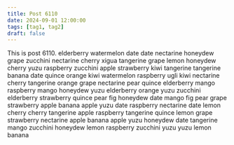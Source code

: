 ```yaml
---
title: Post 6110
date: 2024-09-01 12:00:00
tags: [tag1, tag2]
draft: false
---
```

This is post 6110.
elderberry
watermelon
date
date
nectarine
honeydew
grape
zucchini
nectarine
cherry
xigua
tangerine
grape
lemon
honeydew
cherry
yuzu
raspberry
zucchini
apple
strawberry
kiwi
tangerine
tangerine
banana
date
quince
orange
kiwi
watermelon
raspberry
ugli
kiwi
nectarine
cherry
tangerine
orange
grape
nectarine
pear
quince
elderberry
mango
raspberry
mango
honeydew
yuzu
elderberry
orange
yuzu
zucchini
elderberry
strawberry
quince
pear
fig
honeydew
date
mango
fig
pear
grape
strawberry
apple
banana
apple
yuzu
date
raspberry
nectarine
date
lemon
cherry
cherry
tangerine
apple
raspberry
tangerine
quince
lemon
grape
strawberry
nectarine
apple
banana
apple
yuzu
honeydew
date
tangerine
mango
zucchini
honeydew
lemon
raspberry
zucchini
yuzu
yuzu
lemon
banana

